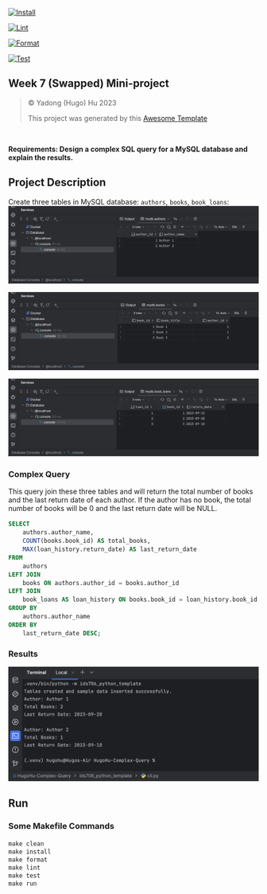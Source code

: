 [![Install](https://github.com/nogibjj/HugoHu-Complex-Query/actions/workflows/install.yml/badge.svg)](https://github.com/nogibjj/HugoHu-Complex-Query/actions/workflows/install.yml)

[![Lint](https://github.com/nogibjj/HugoHu-Complex-Query/actions/workflows/lint.yml/badge.svg)](https://github.com/nogibjj/HugoHu-Complex-Query/actions/workflows/lint.yml)

[![Format](https://github.com/nogibjj/HugoHu-Complex-Query/actions/workflows/format.yml/badge.svg)](https://github.com/nogibjj/HugoHu-Complex-Query/actions/workflows/format.yml)

[![Test](https://github.com/nogibjj/HugoHu-Complex-Query/actions/workflows/test.yml/badge.svg)](https://github.com/nogibjj/HugoHu-Complex-Query/actions/workflows/test.yml)

## Week 7 (Swapped) Mini-project

> © Yadong (Hugo) Hu 2023
> 
> This project was generated by this [Awesome Template](https://github.com/0HugoHu/IDS706-Python-Template)

<br />

**Requirements: Design a complex SQL query for a MySQL database and explain the results.**


## Project Description
Create three tables in MySQL database: ```authors```, ```books```, ```book_loans```:
![](.tutorial/week7-3.png)

![](.tutorial/week7-2.png)

![](.tutorial/week7-4.png)

### Complex Query
This query join these three tables and will return the total number of books and the last return date of each author. If the author has no book, the total number of books will be 0 and the last return date will be NULL.
```sql
SELECT
    authors.author_name,
    COUNT(books.book_id) AS total_books,
    MAX(loan_history.return_date) AS last_return_date
FROM
    authors
LEFT JOIN
    books ON authors.author_id = books.author_id
LEFT JOIN
    book_loans AS loan_history ON books.book_id = loan_history.book_id
GROUP BY
    authors.author_name
ORDER BY
    last_return_date DESC;
```

### Results
![](.tutorial/week7-1.png)

## Run

### Some Makefile Commands
```commandline
make clean
make install
make format
make lint
make test
make run
```
